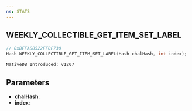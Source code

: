 ```yaml
---
ns: STATS
---
```

## WEEKLY_COLLECTIBLE_GET_ITEM_SET_LABEL

```c
// 0xBFFA88522FF0F730
Hash WEEKLY_COLLECTIBLE_GET_ITEM_SET_LABEL(Hash chalHash, int index);
```

```
NativeDB Introduced: v1207
```

## Parameters
* **chalHash**:
* **index**:
